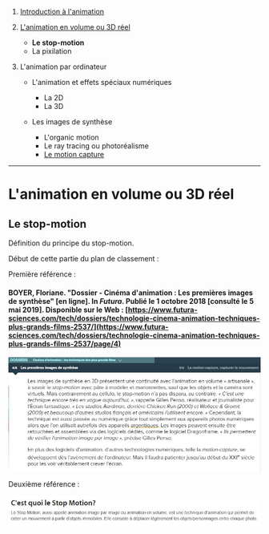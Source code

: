 1. [Introduction à l'animation](index.md)

1. [L'animation en volume ou 3D réel](envolume.md)

    - **Le stop-motion**
    - La pixilation
    
2. L'animation par ordinateur

    - L'animation et effets spéciaux numériques
    
        * La 2D
        * La 3D
        
    - Les images de synthèse
    
        * L'organic motion
        * Le ray tracing ou photoréalisme
        * [Le motion capture](3/3.2/3.2.3/motioncapture.md)
        
---------------------------------------------------

# L'animation en volume ou 3D réel

## Le stop-motion

Définition du principe du stop-motion.

Début de cette partie du plan de classement :

Première référence :

#### BOYER, Floriane. "Dossier - Cinéma d'animation : Les premières images de synthèse" [en ligne]. In _Futura_. Publié le 1 octobre 2018 [consulté le 5 mai 2019]. Disponible sur le Web : [https://www.futura-sciences.com/tech/dossiers/technologie-cinema-animation-techniques-plus-grands-films-2537/](https://www.futura-sciences.com/tech/dossiers/technologie-cinema-animation-techniques-plus-grands-films-2537/page/4)

![le stop-motion](stopmotionfutura.JPG "Les premières images de synthèse artisanale")

Deuxième référence :

![Le Monde du stop-motion](mondedustopmotion.JPG "Le monde du stop-motion")
